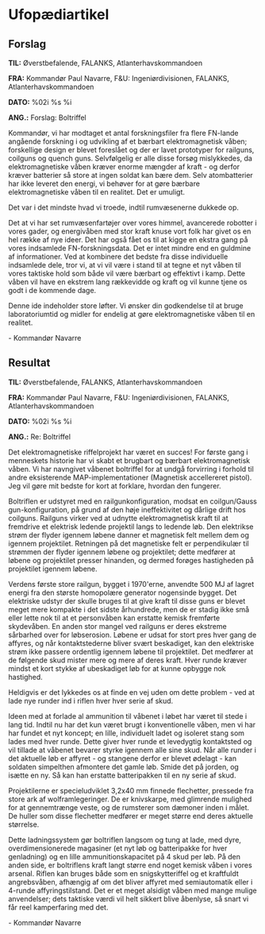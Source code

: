 # Ufopædiartikel

## Forslag

**TIL:** Øverstbefalende, FALANKS, Atlanterhavskommandoen

**FRA:** Kommandør Paul Navarre, F&U: Ingeniørdivisionen, FALANKS,
Atlanterhavskommandoen

**DATO:** %02i %s %i

**ANG.:** Forslag: Boltriffel

Kommandør, vi har modtaget et antal forskningsfiler fra flere FN-lande
angående forskning i og udvikling af et bærbart elektromagnetisk våben;
forskellige design er blevet foreslået og der er lavet prototyper for
railguns, coilguns og quench guns. Selvfølgelig er alle disse forsøg
mislykkedes, da elektromagnetiske våben kræver enorme mængder af kraft -
og derfor kræver batterier så store at ingen soldat kan bære dem. Selv
atombatterier har ikke leveret den energi, vi behøver for at gøre
bærbare elektromagnetiske våben til en realitet. Det er umuligt.

Det var i det mindste hvad vi troede, indtil rumvæsenerne dukkede op.

Det at vi har set rumvæsenfartøjer over vores himmel, avancerede
robotter i vores gader, og energivåben med stor kraft knuse vort folk
har givet os en hel række af nye ideer. Det har også fået os til at
kigge en ekstra gang på vores indsamlede FN-forskningsdata. Det er intet
mindre end en guldmine af informationer. Ved at kombinere det bedste fra
disse individuelle indsamlede dele, tror vi, at vi vil være i stand til
at tegne et nyt våben til vores taktiske hold som både vil være bærbart
og effektivt i kamp. Dette våben vil have en ekstrem lang rækkevidde og
kraft og vil kunne tjene os godt i de kommende dage.

Denne ide indeholder store løfter. Vi ønsker din godkendelse til at
bruge laboratoriumtid og midler for endelig at gøre elektromagnetiske
våben til en realitet.

\- Kommandør Navarre

## Resultat

**TIL:** Øverstbefalende, FALANKS, Atlanterhavskommandoen

**FRA:** Kommandør Paul Navarre, F&U: Ingeniørdivisionen, FALANKS,
Atlanterhavskommandoen

**DATO:** %02i %s %i

**ANG.:** Re: Boltriffel

Det elektromagnetiske riffelprojekt har været en succes! For første gang
i menneskets historie har vi skabt et brugbart og bærbart
elektromagnetisk våben. Vi har navngivet våbenet boltriffel for at undgå
forvirring i forhold til andre eksisterende MAP-implementationer
(Magnetisk accellereret pistol). Jeg vil gøre mit bedste for kort at
forklare, hvordan den fungerer.

Boltriflen er udstyret med en railgunkonfiguration, modsat en
coilgun/Gauss gun-konfiguration, på grund af den høje ineffektivitet og
dårlige drift hos coilguns. Railguns virker ved at udnytte
elektromagnetisk kraft til at fremdrive et elektrisk ledende projektil
langs to ledende løb. Den elektrikse strøm der flyder igennem løbene
danner et magnetisk felt mellem dem og igennem projektilet. Retningen på
det magnetiske felt er perpendikulær til strømmen der flyder igennem
løbene og projektilet; dette medfører at løbene og projektilet presser
hinanden, og dermed forøges hastigheden på projektilet igennem løbene.

Verdens første store railgun, bygget i 1970'erne, anvendte 500 MJ af
lagret energi fra den største homopolære generator nogensinde bygget.
Det elektriske udstyr der skulle bruges til at give kraft til disse guns
er blevet meget mere kompakte i det sidste århundrede, men de er stadig
ikke små eller lette nok til at et personvåben kan erstatte kemisk
fremførte skydevåben. En anden stor mangel ved railguns er deres
ekstreme sårbarhed over for løbserosion. Løbene er udsat for stort pres
hver gang de affyres, og når kontaktstederne bliver svært beskadiget,
kan den elektriske strøm ikke passere ordentlig igennem løbene til
projektilet. Det medfører at de følgende skud mister mere og mere af
deres kraft. Hver runde kræver mindst et kort stykke af ubeskadiget løb
for at kunne opbygge nok hastighed.

Heldigvis er det lykkedes os at finde en vej uden om dette problem - ved
at lade nye runder ind i riflen hver hver serie af skud.

Ideen med at forlade al ammunition til våbenet i løbet har været til
stede i lang tid. Indtil nu har det kun været brugt i konventionelle
våben, men vi har har fundet et nyt koncept; en lille, individuelt ladet
og isoleret stang som lades med hver runde. Dette giver hver runde et
levedygtig kontaktsted og vil tillade at våbenet bevarer styrke igennem
alle sine skud. Når alle runder i det aktuelle løb er affyret - og
stangene derfor er blevet ødelagt - kan soldaten simpelthen afmontere
det gamle løb. Smide det på jorden, og isætte en ny. Så kan han erstatte
batteripakken til en ny serie af skud.

Projektilerne er specieludviklet 3,2x40 mm finnede flechetter, pressede
fra store ark af wolframlegeringer. De er knivskarpe, med glimrende
mulighed for at gennemtrænge veste, og de rumsterer som dæmoner inden i
målet. De huller som disse flechetter medfører er meget større end deres
aktuelle størrelse.

Dette ladningssystem gør boltriflen langsom og tung at lade, med dyre,
overdimensionerede magasiner (et nyt løb og batteripakke for hver
genladning) og en lille ammunitionskapacitet på 4 skud per løb. På den
anden side, er boltriflens kraft langt større end noget kemisk våben i
vores arsenal. Riflen kan bruges både som en snigskytteriffel og et
kraftfuldt angrebsvåben, afhængig af om det bliver affyret med
semiautomatik eller i 4-runde affyringstilstand. Det er et meget
alsidigt våben med mange mulige anvendelser; dets taktiske værdi vil
helt sikkert blive åbenlyse, så snart vi får reel kamperfaring med det.

\- Kommandør Navarre